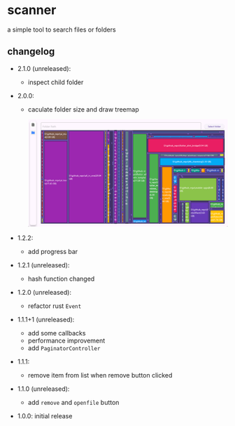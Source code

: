 # scanner

a simple tool to search files or folders

## changelog

* 2.1.0 (unreleased):
  
  * inspect child folder

* 2.0.0:
  
  * caculate folder size and draw treemap

    ![image-20241129165523838](image-20241129165523838.png)
  
* 1.2.2:
  * add progress bar

* 1.2.1 (unreleased):
  * hash function changed

* 1.2.0 (unreleased):
  * refactor rust `Event`

* 1.1.1+1 (unreleased):
  * add some callbacks
  * performance improvement
  * add `PaginatorController`

* 1.1.1: 
  * remove item from list when remove button clicked

* 1.1.0 (unreleased): 
  * add `remove` and `openfile` button

* 1.0.0: initial release
